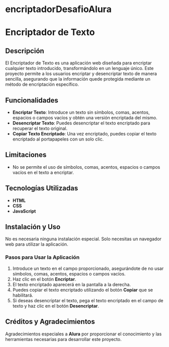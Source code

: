 # encriptadorDesafioAlura

# Encriptador de Texto

## Descripción

El Encriptador de Texto es una aplicación web diseñada para encriptar cualquier texto introducido, transformándolo en un lenguaje único. Este proyecto permite a los usuarios encriptar y desencriptar texto de manera sencilla, asegurando que la información quede protegida mediante un método de encriptación específico.

## Funcionalidades

- **Encriptar Texto**: Introduce un texto sin símbolos, comas, acentos, espacios o campos vacíos y obtén una versión encriptada del mismo.
- **Desencriptar Texto**: Puedes desencriptar el texto encriptado para recuperar el texto original.
- **Copiar Texto Encriptado**: Una vez encriptado, puedes copiar el texto encriptado al portapapeles con un solo clic.

## Limitaciones

- No se permite el uso de símbolos, comas, acentos, espacios o campos vacíos en el texto a encriptar.

## Tecnologías Utilizadas

- **HTML**
- **CSS**
- **JavaScript**

## Instalación y Uso

No es necesaria ninguna instalación especial. Solo necesitas un navegador web para utilizar la aplicación.

### Pasos para Usar la Aplicación

1. Introduce un texto en el campo proporcionado, asegurándote de no usar símbolos, comas, acentos, espacios o campos vacíos.
2. Haz clic en el botón **Encriptar**.
3. El texto encriptado aparecerá en la pantalla a la derecha.
4. Puedes copiar el texto encriptado utilizando el botón **Copiar** que se habilitará.
5. Si deseas desencriptar el texto, pega el texto encriptado en el campo de texto y haz clic en el botón **Desencriptar**.

## Créditos y Agradecimientos

Agradecimientos especiales a **Alura** por proporcionar el conocimiento y las herramientas necesarias para desarrollar este proyecto.

